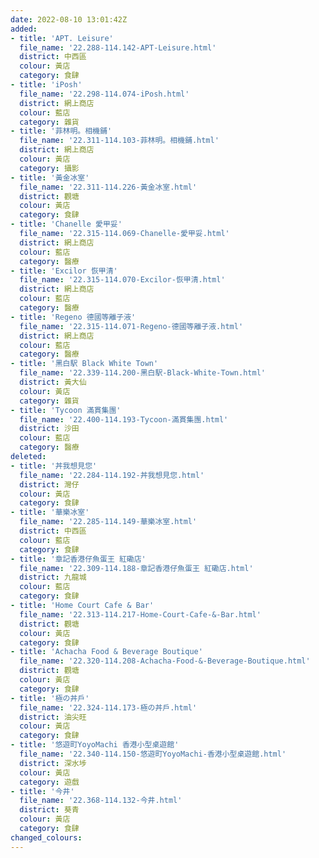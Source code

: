 ```yaml
---
date: 2022-08-10 13:01:42Z
added:
- title: 'APT. Leisure'
  file_name: '22.288-114.142-APT-Leisure.html'
  district: 中西區
  colour: 黃店
  category: 食肆
- title: 'iPosh'
  file_name: '22.298-114.074-iPosh.html'
  district: 網上商店
  colour: 藍店
  category: 雜貨
- title: '菲林明。相機鋪'
  file_name: '22.311-114.103-菲林明。相機鋪.html'
  district: 網上商店
  colour: 黃店
  category: 攝影
- title: '黃金冰室'
  file_name: '22.311-114.226-黃金冰室.html'
  district: 觀塘
  colour: 黃店
  category: 食肆
- title: 'Chanelle 愛甲妥'
  file_name: '22.315-114.069-Chanelle-愛甲妥.html'
  district: 網上商店
  colour: 藍店
  category: 醫療
- title: 'Excilor 恢甲清'
  file_name: '22.315-114.070-Excilor-恢甲清.html'
  district: 網上商店
  colour: 藍店
  category: 醫療
- title: 'Regeno 德國等離子液'
  file_name: '22.315-114.071-Regeno-德國等離子液.html'
  district: 網上商店
  colour: 藍店
  category: 醫療
- title: '黑白駅 Black White Town'
  file_name: '22.339-114.200-黑白駅-Black-White-Town.html'
  district: 黃大仙
  colour: 黃店
  category: 雜貨
- title: 'Tycoon 滿貫集團'
  file_name: '22.400-114.193-Tycoon-滿貫集團.html'
  district: 沙田
  colour: 藍店
  category: 醫療
deleted:
- title: '丼我想見您'
  file_name: '22.284-114.192-丼我想見您.html'
  district: 灣仔
  colour: 黃店
  category: 食肆
- title: '華樂冰室'
  file_name: '22.285-114.149-華樂冰室.html'
  district: 中西區
  colour: 藍店
  category: 食肆
- title: '章記香港仔魚蛋王 紅磡店'
  file_name: '22.309-114.188-章記香港仔魚蛋王 紅磡店.html'
  district: 九龍城
  colour: 藍店
  category: 食肆
- title: 'Home Court Cafe & Bar'
  file_name: '22.313-114.217-Home-Court-Cafe-&-Bar.html'
  district: 觀塘
  colour: 黃店
  category: 食肆
- title: 'Achacha Food & Beverage Boutique'
  file_name: '22.320-114.208-Achacha-Food-&-Beverage-Boutique.html'
  district: 觀塘
  colour: 黃店
  category: 食肆
- title: '極の丼戶'
  file_name: '22.324-114.173-極の丼戶.html'
  district: 油尖旺
  colour: 黃店
  category: 食肆
- title: '悠遊町YoyoMachi 香港小型桌遊館'
  file_name: '22.340-114.150-悠遊町YoyoMachi-香港小型桌遊館.html'
  district: 深水埗
  colour: 黃店
  category: 遊戲
- title: '今井'
  file_name: '22.368-114.132-今井.html'
  district: 葵青
  colour: 黃店
  category: 食肆
changed_colours:
---
```

